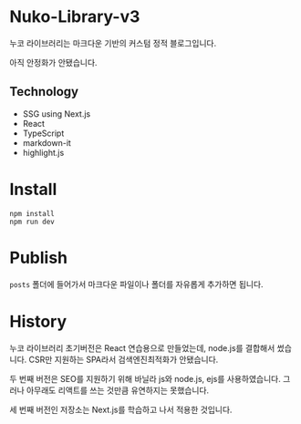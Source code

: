 # Nuko-Library-v3

누코 라이브러리는 마크다운 기반의 커스텀 정적 블로그입니다.

아직 안정화가 안됐습니다.

## Technology

- SSG using Next.js
- React
- TypeScript
- markdown-it
- highlight.js

# Install

```
npm install
npm run dev
```

# Publish

`posts` 폴더에 들어가서 마크다운 파일이나 폴더를 자유롭게 추가하면 됩니다.

# History

누코 라이브러리 초기버전은 React 연습용으로 만들었는데, node.js를 결합해서 썼습니다. CSR만 지원하는 SPA라서 검색엔진최적화가 안됐습니다.

두 번째 버전은 SEO를 지원하기 위해 바닐라 js와 node.js, ejs를 사용하였습니다. 그러나 아무래도 리액트를 쓰는 것만큼 유연하지는 못했습니다.

세 번째 버전인 저장소는 Next.js를 학습하고 나서 적용한 것입니다.
